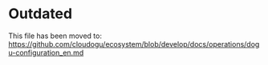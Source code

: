 # Outdated

This file has been moved to: https://github.com/cloudogu/ecosystem/blob/develop/docs/operations/dogu-configuration_en.md
